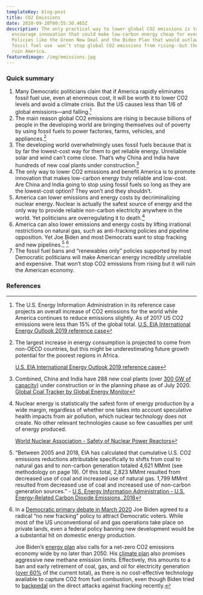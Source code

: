 ```yaml
---
templateKey: blog-post
title: CO2 Emissions
date: 2020-09-20T00:55:30.465Z
description: The only practical way to lower global CO2 emissions is to
  encourage innovation that could make low-carbon energy cheap for everyone.
  Policies like the Green New Deal and the Biden Plan that would outlaw American
  fossil fuel use  won’t stop global CO2 emissions from rising--but they will
  ruin America.
featuredimage: /img/emissions.jpg
---
```

### Quick summary

1. Many Democratic politicians claim that if America rapidly eliminates fossil fuel use, even at enormous cost, it will be worth it to lower CO2 levels and avoid a climate crisis. But the US causes less than 1/6 of global emissions—and falling.[^1]
2. The main reason global CO2 emissions are rising is because billions of people in the developing world are bringing themselves out of poverty by using fossil fuels to power factories, farms, vehicles, and appliances.[^2]
3. The developing world overwhelmingly uses fossil fuels because that is by far the lowest-cost way for them to get reliable energy. Unreliable solar and wind can’t come close. That’s why China and India have hundreds of new coal plants under construction.[^3]
4. The only way to lower CO2 emissions and benefit America is to promote innovation that makes low-carbon energy truly reliable and low-cost. Are China and India going to stop using fossil fuels so long as they are the lowest-cost option? They won’t and they shouldn’t.
5. America can lower emissions and energy costs by decriminalizing nuclear energy. Nuclear is actually the safest source of energy and the only way to provide reliable non-carbon electricity anywhere in the world. Yet politicians are overregulating it to death.[^4]
6. America can also lower emissions and energy costs by lifting irrational restrictions on natural gas, such as anti-fracking policies and pipeline opposition. Yet Joe Biden and most Democrats want to stop fracking and new pipelines.[^5] [^6]
7. The fossil fuel bans and “renewables only” policies supported by most Democratic politicians will make American energy incredibly unreliable and expensive. That won’t stop CO2 emissions from rising but it will ruin the American economy.

### References

[^1]: The U.S. Energy Information Administration in its reference case projects an overall increase of CO2 emissions for the world while America continues to reduce emissions slightly. As of 2017 US CO2 emissions were less than 15% of the global total. [U.S. EIA International Energy Outlook 2019 reference case](https://www.eia.gov/outlooks/aeo/data/browser/#/?id=10-IEO2019&region=0-0&cases=Reference&start=2010&end=2050&f=A&linechart=~Reference-d080819.3-10-IEO2019~Reference-d080819.26-10-IEO2019&ctype=linechart&sourcekey=0)

[^2]: The largest increase in energy consumption is projected to come from non-OECD countries, but this might be underestimating future growth potential for the poorest regions in Africa.

    [U.S. EIA International Energy Outlook 2019 reference case](https://www.eia.gov/outlooks/aeo/data/browser/#/?id=1-IEO2019&region=0-0&cases=Reference&start=2010&end=2050&f=A&linechart=~Reference-d080819.25-1-IEO2019~Reference-d080819.26-1-IEO2019~Reference-d080819.3-1-IEO2019&ctype=linechart&sourcekey=0)

[^3]: Combined, China and India have 288 new coal plants (over [300 GW of capacity](https://docs.google.com/spreadsheets/d/1W-gobEQugqTR_PP0iczJCrdaR-vYkJ0DzztSsCJXuKw/edit#gid=822738567)) under construction or in the planning phase as of July 2020. [Global Coal Tracker by Global Energy Monitor](https://docs.google.com/spreadsheets/d/1kXtAw6QvhE14_KRn5lnGoVPsHN3fDZHVMlvz_s_ch1w/edit#gid=165011444)

[^4]: Nuclear energy is statistically the safest form of energy production by a wide margin, regardless of whether one takes into account speculative health impacts from air pollution, which nuclear technology does not create. No other relevant technologies cause so few casualties per unit of energy produced.

    [World Nuclear Association - Safety of Nuclear Power Reactors](https://www.world-nuclear.org/information-library/safety-and-security/safety-of-plants/safety-of-nuclear-power-reactors.aspx)

[^5]: “Between 2005 and 2018, EIA has calculated that cumulative U.S. CO2 emissions reductions attributable specifically to shifts from coal to natural gas and to non-carbon generation totaled 4,621 MMmt (see methodology on page 19). Of this total, 2,823 MMmt resulted from decreased use of coal and increased use of natural gas. 1,799 MMmt resulted from decreased use of coal and increased use of non-carbon generation sources.” - [U.S. Energy Information Administration - U.S. Energy-Related Carbon Dioxide Emissions, 2018](https://www.eia.gov/environment/emissions/carbon/)

[^6]: In a [Democratic primary debate in March 2020](https://www.washingtonexaminer.com/policy/energy/joe-biden-says-no-new-fracking-for-oil-and-gas) Joe Biden agreed to a radical “no new fracking” policy to attract Democratic voters. While most of the US unconventional oil and gas operations take place on private lands, even a federal policy banning new development would be a substantial hit on domestic energy production.

    Joe Biden’s [energy plan](https://joebiden.com/clean-energy/) also calls for a net-zero CO2 emissions economy wide by no later than 2050. His [climate plan](https://joebiden.com/climate/) also promises aggressive new methane emission limits. Effectively, this amounts to a ban and early retirement of coal, gas, and oil for electricity generation ([over 60%](https://www.eia.gov/tools/faqs/faq.php?id=427&t=3) of the current total), as there is no cost-effective technology available to capture CO2 from fuel combustion, even though Biden tried to [backpedal](https://www.forbes.com/sites/davidblackmon/2020/07/11/joe-biden-tries-to-clean-up-his-fracking-problem-in-pennsylvania/) on the direct attacks against fracking recently.